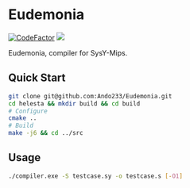 # Eudemonia
[![CodeFactor](https://www.codefactor.io/repository/github/ando233/eudemonia/badge)](https://www.codefactor.io/repository/github/ando233/eudemonia)
![](https://img.shields.io/badge/license-WTFPL-green)

Eudemonia, compiler for SysY-Mips.

## Quick Start

```sh
git clone git@github.com:Ando233/Eudemonia.git
cd helesta && mkdir build && cd build
# Configure
cmake ..
# Build
make -j6 && cd ../src
```

## Usage

```sh
./compiler.exe -S testcase.sy -o testcase.s [-O1]
```
